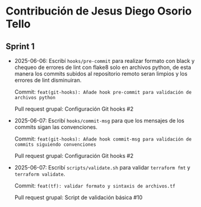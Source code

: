 # Contribución de Jesus Diego Osorio Tello 

## Sprint 1

- 2025-06-06: Escribí `hooks/pre-commit` para realizar formato con black y chequeo de errores de lint con flake8 solo en archivos python, de esta manera los commits subidos al repositorio remoto seran limpios y los errores de lint disminuiran.

    Commit: `feat(git-hooks): Añade hook pre-commit para validación de archivos python`

    Pull request grupal: Configuración Git hooks #2

- 2025-06-07: Escribí `hooks/commit-msg` para que los mensajes de los commits sigan las convenciones.

    Commit: `feat(git-hooks): Añade hook commit-msg para validación de commits siguiendo convenciones`

    Pull request grupal: Configuración Git hooks #2

- 2025-06-07: Escribí `scripts/validate.sh` para validar `terraform fmt` y `terraform validate`.  

  Commit: `feat(tf): validar formato y sintaxis de archivos.tf`

  Pull request grupal: Script de validación básica #10
